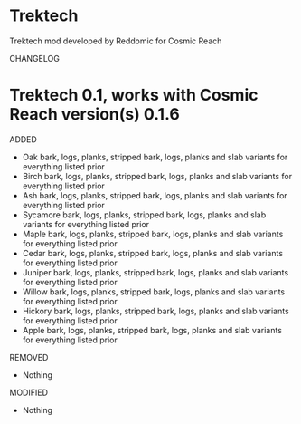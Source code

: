 # Trektech
Trektech mod developed by Reddomic for Cosmic Reach

CHANGELOG

# Trektech 0.1, works with Cosmic Reach version(s) 0.1.6

ADDED
* Oak bark, logs, planks, stripped bark, logs, planks and slab variants for everything listed prior
* Birch bark, logs, planks, stripped bark, logs, planks and slab variants for everything listed prior
* Ash bark, logs, planks, stripped bark, logs, planks and slab variants for everything listed prior
* Sycamore bark, logs, planks, stripped bark, logs, planks and slab variants for everything listed prior
* Maple bark, logs, planks, stripped bark, logs, planks and slab variants for everything listed prior
* Cedar bark, logs, planks, stripped bark, logs, planks and slab variants for everything listed prior
* Juniper bark, logs, planks, stripped bark, logs, planks and slab variants for everything listed prior
* Willow bark, logs, planks, stripped bark, logs, planks and slab variants for everything listed prior
* Hickory bark, logs, planks, stripped bark, logs, planks and slab variants for everything listed prior
* Apple bark, logs, planks, stripped bark, logs, planks and slab variants for everything listed prior

REMOVED
* Nothing

MODIFIED
* Nothing
